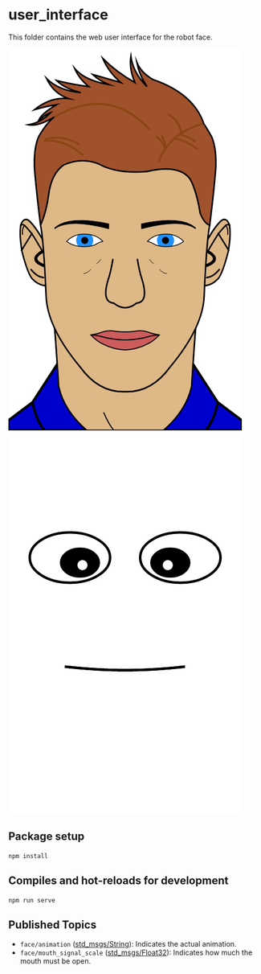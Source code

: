 # user_interface

This folder contains the web user interface for the robot face.

![Male](images/male_normal.png)
![Simple](images/simple_normal.png)

## Package setup

```
npm install
```

## Compiles and hot-reloads for development

```
npm run serve
```

## Published Topics

- `face/animation` ([std_msgs/String](http://docs.ros.org/en/noetic/api/std_msgs/html/msg/String.html)): Indicates the
  actual animation.
- `face/mouth_signal_scale` ([std_msgs/Float32](http://docs.ros.org/en/noetic/api/std_msgs/html/msg/Float32.html)):
  Indicates how much the mouth must be open.
